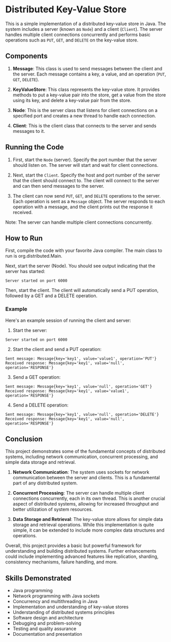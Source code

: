 # Distributed Key-Value Store

This is a simple implementation of a distributed key-value store in Java. The system includes a server (known as `Node`) and a client (`Client`). The server handles multiple client connections concurrently and performs basic operations such as `PUT`, `GET`, and `DELETE` on the key-value store.

## Components

1. **Message**: This class is used to send messages between the client and the server. Each message contains a key, a value, and an operation (`PUT`, `GET`, `DELETE`).

2. **KeyValueStore**: This class represents the key-value store. It provides methods to put a key-value pair into the store, get a value from the store using its key, and delete a key-value pair from the store.

3. **Node**: This is the server class that listens for client connections on a specified port and creates a new thread to handle each connection.

4. **Client**: This is the client class that connects to the server and sends messages to it.

## Running the Code

1. First, start the `Node` (server). Specify the port number that the server should listen on. The server will start and wait for client connections.

2. Next, start the `Client`. Specify the host and port number of the server that the client should connect to. The client will connect to the server and can then send messages to the server.

3. The client can now send `PUT`, `GET`, and `DELETE` operations to the server. Each operation is sent as a `Message` object. The server responds to each operation with a message, and the client prints out the response it received.

Note: The server can handle multiple client connections concurrently.
## How to Run
First, compile the code with your favorite Java compiler. The main class to run is org.distributed.Main.

Next, start the server (Node). You should see output indicating that the server has started:
```
Server started on port 6000
```
Then, start the client. The client will automatically send a PUT operation, followed by a GET and a DELETE operation.
### Example
Here's an example session of running the client and server:    
1. Start the server:
```
Server started on port 6000
```
2. Start the client and send a PUT operation:
```
Sent message: Message{key='key1', value='value1', operation='PUT'}
Received response: Message{key='key1', value='null', operation='RESPONSE'}
```
3. Send a GET operation:
```
Sent message: Message{key='key1', value='null', operation='GET'}
Received response: Message{key='key1', value='value1', operation='RESPONSE'}
```
4. Send a DELETE operation:
```
Sent message: Message{key='key1', value='null', operation='DELETE'}
Received response: Message{key='key1', value='null', operation='RESPONSE'}
```



## Conclusion

This project demonstrates some of the fundamental concepts of distributed systems, including network communication, concurrent processing, and simple data storage and retrieval.

1. **Network Communication**: The system uses sockets for network communication between the server and clients. This is a fundamental part of any distributed system.

2. **Concurrent Processing**: The server can handle multiple client connections concurrently, each in its own thread. This is another crucial aspect of distributed systems, allowing for increased throughput and better utilization of system resources.

3. **Data Storage and Retrieval**: The key-value store allows for simple data storage and retrieval operations. While this implementation is quite simple, it can be extended to include more complex data structures and operations.

Overall, this project provides a basic but powerful framework for understanding and building distributed systems. Further enhancements could include implementing advanced features like replication, sharding, consistency mechanisms, failure handling, and more.
## Skills Demonstrated
- Java programming
- Network programming with Java sockets
- Concurrency and multithreading in Java
- Implementation and understanding of key-value stores
- Understanding of distributed systems principles
- Software design and architecture
- Debugging and problem-solving
- Testing and quality assurance
- Documentation and presentation
